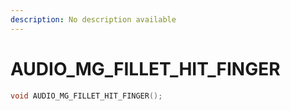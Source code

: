```yaml
---
description: No description available 
---
```


# AUDIO_MG_FILLET_HIT_FINGER

```cpp
void AUDIO_MG_FILLET_HIT_FINGER();
```